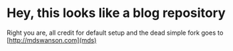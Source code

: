 # Hey, this looks like a blog repository

Right you are, all credit for default setup and the dead simple fork goes to [http://mdswanson.com](mds)
